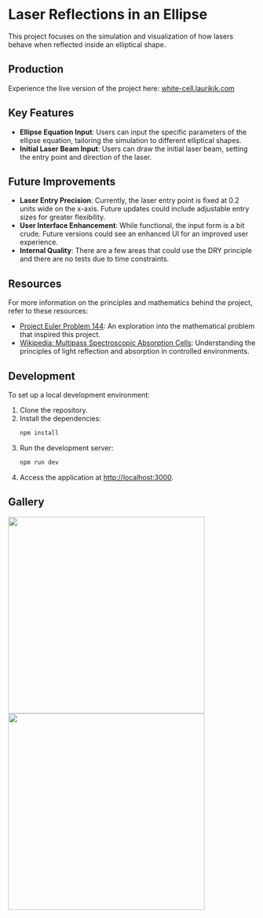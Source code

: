 # Laser Reflections in an Ellipse

This project focuses on the simulation and visualization of how lasers behave when reflected inside an elliptical shape.

## Production

Experience the live version of the project here: [white-cell.laurikjk.com](https://white-cell.laurikjk.com/)

## Key Features

- **Ellipse Equation Input**: Users can input the specific parameters of the ellipse equation, tailoring the simulation to different elliptical shapes.
- **Initial Laser Beam Input**: Users can draw the initial laser beam, setting the entry point and direction of the laser.

## Future Improvements

- **Laser Entry Precision**: Currently, the laser entry point is fixed at 0.2 units wide on the x-axis. Future updates could include adjustable entry sizes for greater flexibility.
- **User Interface Enhancement**: While functional, the input form is a bit crude. Future versions could see an enhanced UI for an improved user experience.
- **Internal Quality**: There are a few areas that could use the DRY principle and there are no tests due to time constraints.

## Resources

For more information on the principles and mathematics behind the project, refer to these resources:

- [Project Euler Problem 144](https://projecteuler.net/problem=144): An exploration into the mathematical problem that inspired this project.
- [Wikipedia: Multipass Spectroscopic Absorption Cells](https://en.wikipedia.org/wiki/Multipass_spectroscopic_absorption_cells): Understanding the principles of light reflection and absorption in controlled environments.

## Development

To set up a local development environment:

1. Clone the repository.
2. Install the dependencies:
   ```bash
   npm install
   ```
3. Run the development server:
   ```bash
   npm run dev
   ```
4. Access the application at [http://localhost:3000](http://localhost:3000).

## Gallery

<p float="left">
  <img src="https://github.com/laurikjk/white-cell/assets/58427432/b8964000-f63b-43ff-8a4b-e07439a019e2" width="400" /> 
  <img src="https://github.com/laurikjk/white-cell/assets/58427432/b061fcc7-73ff-4edb-89c2-620a0152b64b" width="400" />
</p>
